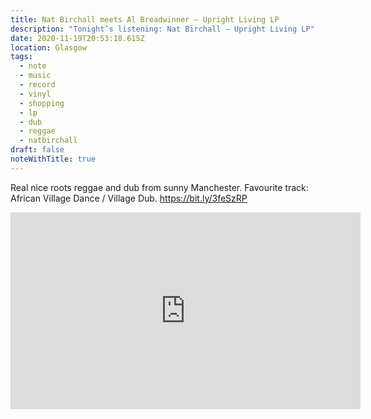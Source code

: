 ```yaml
---
title: Nat Birchall meets Al Breadwinner – Upright Living LP
description: "Tonight’s listening: Nat Birchall – Upright Living LP"
date: 2020-11-19T20:53:18.615Z
location: Glasgow
tags:
  - note
  - music
  - record
  - vinyl
  - shopping
  - lp
  - dub
  - reggae
  - natbirchall
draft: false
noteWithTitle: true
---
```

Real nice roots reggae and dub from sunny Manchester. Favourite track: African Village Dance / Village Dub. <https://bit.ly/3feSzRP>

<div class="aspect-ratio-wide">
<iframe title="Nat Birchall meets Al Breadwinner – Wise Man Style / Dub of the Prophet" width="560" height="315" src="https://www.youtube-nocookie.com/embed/oo35Duhy-8c" frameborder="0" allow="accelerometer; autoplay; clipboard-write; encrypted-media; gyroscope; picture-in-picture" allowfullscreen></iframe>
</div>